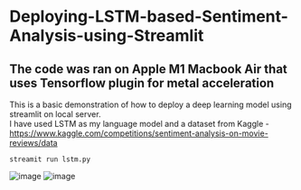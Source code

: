# Deploying-LSTM-based-Sentiment-Analysis-using-Streamlit

## The code was ran on Apple M1 Macbook Air that uses Tensorflow plugin for metal acceleration

This is a basic demonstration of how to deploy a deep learning model using streamlit on local server.</br>
I have used LSTM as my language model and a dataset from Kaggle - https://www.kaggle.com/competitions/sentiment-analysis-on-movie-reviews/data</br>

`streamit run lstm.py`

![image](https://user-images.githubusercontent.com/49532169/172027781-deddda47-38eb-44ec-9613-e9723d272d7a.png)
![image](https://user-images.githubusercontent.com/49532169/172027799-ab4d47b2-4e8f-4058-a37a-f1ee5e50836e.png)
